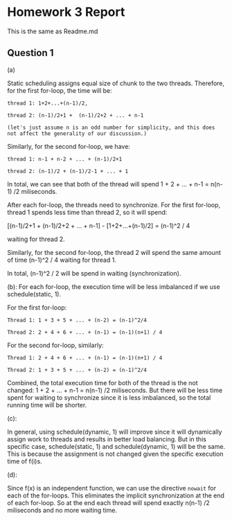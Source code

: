 # Homework 3 Report

This is the same as Readme.md

## Question 1

(a)

Static scheduling assigns equal size of chunk to the two threads. Therefore, for the first for-loop, the time will be:

    thread 1: 1+2+...+(n-1)/2,

    thread 2: (n-1)/2+1 +  (n-1)/2+2 + ... + n-1

    (let's just assume n is an odd number for simplicity, and this does not affect the generality of our discussion.)

Similarly, for the second for-loop, we have:

    thread 1: n-1 + n-2 + ... + (n-1)/2+1

    thread 2: (n-1)/2 + (n-1)/2-1 + ... + 1

In total, we can see that both of the thread will spend 1 + 2 + ... + n-1 = n(n-1) /2 miliseconds. 

After each for-loop, the threads need to synchronize. For the first for-loop, thread 1 spends less time than thread 2, so it will spend:

[(n-1)/2+1 +  (n-1)/2+2 + ... + n-1] - [1+2+...+(n-1)/2] = (n-1)^2 / 4 

waiting for thread 2.

Similarly, for the second for-loop, the thread 2 will spend the same amount of time (n-1)^2 / 4 waiting for thread 1.

In total, (n-1)^2 / 2 will be spend in waiting (synchronization).

(b): For each for-loop, the execution time will be less imbalanced if we use schedule(static, 1).

For the first for-loop:

    Thread 1: 1 + 3 + 5 + ... + (n-2) = (n-1)^2/4

    Thread 2: 2 + 4 + 6 + ... + (n-1) = (n-1)(n+1) / 4

For the second for-loop, similarly:

    Thread 1: 2 + 4 + 6 + ... + (n-1) = (n-1)(n+1) / 4

    Thread 2: 1 + 3 + 5 + ... + (n-2) = (n-1)^2/4

Combined, the total execution time for both of the thread is the not changed: 1 + 2 + ... + n-1 = n(n-1) /2 miliseconds. But there will be less time spent for waiting to synchronize since it is less imbalanced, so the total running time will be shorter.

(c):

In general, using schedule(dynamic, 1) will improve since it will dynamically assign work to threads and results in better load balancing. But in this specific case, schedule(static, 1) and schedule(dynamic, 1) will be the same. This is because the assignment is not changed given the specific execution time of f(i)s.

(d):

Since f(x) is an independent function, we can use the directive `nowait` for each of the for-loops. This eliminates the implicit synchronization at the end of each for-loop. So at the end each thread will spend exactly n(n-1) /2 miliseconds and no more waiting time.
